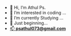 - 👋 Hi, I’m Athul Ps.
- 👀 I’m interested in coding ...
- 🙍 I’m currently Studying ...
- 🌄 Just beginning...
- <a href="mailto:psathul073@gmail.com">📫 <b>psathul073@gmail.com</b></a>

<!---
psathul073/psathul073 is a ✨ special ✨ repository because its `README.md` (this file) appears on your GitHub profile.
You can click the Preview link to take a look at your changes.
--->
